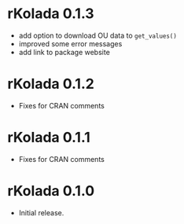 # rKolada 0.1.3

- add option to download OU data to `get_values()`
- improved some error messages
- add link to package website

# rKolada 0.1.2

- Fixes for CRAN comments

# rKolada 0.1.1

- Fixes for CRAN comments

# rKolada 0.1.0

- Initial release.